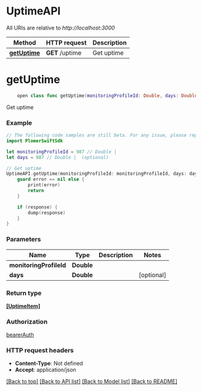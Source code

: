 # UptimeAPI

All URIs are relative to *http://localhost:3000*

Method | HTTP request | Description
------------- | ------------- | -------------
[**getUptime**](UptimeAPI.md#getuptime) | **GET** /uptime | Get uptime


# **getUptime**
```swift
    open class func getUptime(monitoringProfileId: Double, days: Double? = nil, completion: @escaping (_ data: [UptimeItem]?, _ error: Error?) -> Void)
```

Get uptime

### Example
```swift
// The following code samples are still beta. For any issue, please report via http://github.com/OpenAPITools/openapi-generator/issues/new
import PlomerSwiftSdk

let monitoringProfileId = 987 // Double | 
let days = 987 // Double |  (optional)

// Get uptime
UptimeAPI.getUptime(monitoringProfileId: monitoringProfileId, days: days) { (response, error) in
    guard error == nil else {
        print(error)
        return
    }

    if (response) {
        dump(response)
    }
}
```

### Parameters

Name | Type | Description  | Notes
------------- | ------------- | ------------- | -------------
 **monitoringProfileId** | **Double** |  | 
 **days** | **Double** |  | [optional] 

### Return type

[**[UptimeItem]**](UptimeItem.md)

### Authorization

[bearerAuth](../README.md#bearerAuth)

### HTTP request headers

 - **Content-Type**: Not defined
 - **Accept**: application/json

[[Back to top]](#) [[Back to API list]](../README.md#documentation-for-api-endpoints) [[Back to Model list]](../README.md#documentation-for-models) [[Back to README]](../README.md)

